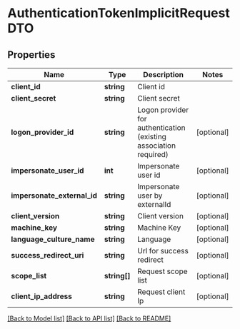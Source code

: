 # AuthenticationTokenImplicitRequestDTO

## Properties
Name | Type | Description | Notes
------------ | ------------- | ------------- | -------------
**client_id** | **string** | Client id | 
**client_secret** | **string** | Client secret | 
**logon_provider_id** | **string** | Logon provider for authentication (existing association required) | [optional] 
**impersonate_user_id** | **int** | Impersonate user id | [optional] 
**impersonate_external_id** | **string** | Impersonate user by externalId | [optional] 
**client_version** | **string** | Client version | [optional] 
**machine_key** | **string** | Machine Key | [optional] 
**language_culture_name** | **string** | Language | [optional] 
**success_redirect_uri** | **string** | Url for success redirect | [optional] 
**scope_list** | **string[]** | Request scope list | [optional] 
**client_ip_address** | **string** | Request client Ip | [optional] 

[[Back to Model list]](../README.md#documentation-for-models) [[Back to API list]](../README.md#documentation-for-api-endpoints) [[Back to README]](../README.md)



